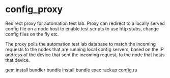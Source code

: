 config_proxy
============

Redirect proxy for automation test lab. Proxy can redirect to a locally served
config file on a node host to enable test scripts to use http stubs, change
config files on the fly etc.

The proxy polls the automation test lab database to match the incoming requests
to the nodes that are running local config servers, based on the IP address of the
device that sent the incoming request, to the node that hosts that device.

gem install bundler
bundle install
bundle exec rackup config.ru 
